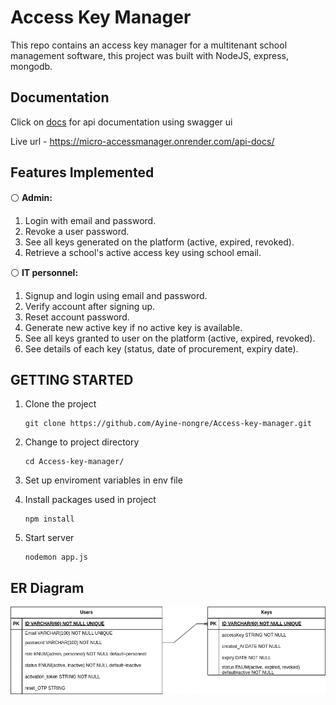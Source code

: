 # Access Key Manager
This repo contains an access key manager for a multitenant school management software, this project was built with NodeJS, express, mongodb.
## Documentation
Click on [docs](https://micro-accessmanager.onrender.com/api-docs/) for api documentation using swagger ui

Live url - https://micro-accessmanager.onrender.com/api-docs/

## Features Implemented
⚪ <strong>Admin:</strong>
1. Login with email and password.
2. Revoke a user password.
3. See all keys generated on the platform (active, expired, revoked).
4. Retrieve a school's active access key using school email.<br>

⚪ <strong>IT personnel:</strong>
1. Signup and login using email and password.
2. Verify account after signing up.
3. Reset account password.
4. Generate new active key if no active key is available.
5.  See all keys granted to user on the platform (active, expired, revoked).
6.  See details of each key (status, date of procurement, expiry date).
## GETTING STARTED
1. Clone the project
 
   ```
   git clone https://github.com/Ayine-nongre/Access-key-manager.git
   ```
2. Change to project directory

    ```
    cd Access-key-manager/
    ```
3. Set up enviroment variables in env file
4. Install packages used in project

   ```
   npm install
   ```
5. Start server

    ```
    nodemon app.js
    ```

## ER Diagram
![ER diagram](https://github.com/Ayine-nongre/Access-key-manager/blob/main/ER%20Diagram.drawio.png)
